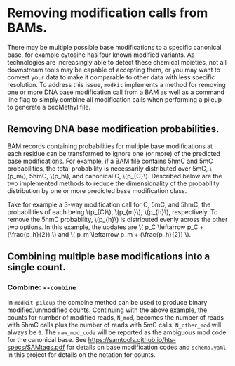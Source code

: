 # Removing modification calls from BAMs.

There may be multiple possible base modifications to a specific canonical base, for example cytosine has four
known modified variants. As technologies are increasingly able to detect these chemical moieties, not all
downstream tools may be capable of accepting them, or you may want to convert your data to make it comparable
to other data with less specific resolution. To address this issue, `modkit` implements a method for removing
one or more DNA base modification call from a BAM as well as a command line flag to simply combine all
modification calls when performing a pileup to generate a bedMethyl file.


## Removing DNA base modification probabilities.

BAM records containing probabilities for multiple base modifications at each residue can be transformed to
ignore one (or more) of the predicted base modifications. For example, if a BAM file contains 5hmC and 5mC
probabilities, the total probability is necessarily distributed over 5mC, \\(p_m\\), 5hmC, \\(p_h\\), and canonical
C, \\(p_{C}\\). Described below are the two implemented methods to reduce the dimensionality of the probability
distribution by one or more predicted base modification class.

Take for example a 3-way modification call for C, 5mC, and 5hmC, the probabilities of each being \\(p_{C}\\),
\\(p_{m}\\), \\(p_{h}\\), respectively.  To remove the 5hmC probability, \\(p_{h}\\) is distributed evenly
across the other two options. In this example, the updates are \\( p_C \leftarrow p_C + (\frac{p_h}{2}) \\)
and \\( p_m \leftarrow p_m + (\frac{p_h}{2}) \\).


## Combining multiple base modifications into a single count.

### Combine: `--combine`

In `modkit pileup` the combine method can be used to produce binary modified/unmodified counts. Continuing
with the above example, the counts for number of modified reads, `N_mod`, becomes the number of reads with
5hmC calls plus the number of reads with 5mC calls. `N_other_mod` will always be `0`. The `raw_mod_code` will
be reported as the ambiguous mod code for the canonical base. See
https://samtools.github.io/hts-specs/SAMtags.pdf for details on base modification codes and `schema.yaml` in
this project for details on the notation for counts.
